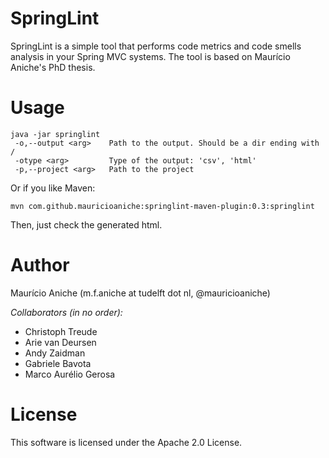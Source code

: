 # SpringLint

SpringLint is a simple tool that performs code metrics and code smells analysis in your Spring MVC systems.
The tool is based on Maurício Aniche's PhD thesis. 

# Usage

```
java -jar springlint
 -o,--output <arg>    Path to the output. Should be a dir ending with /
 -otype <arg>         Type of the output: 'csv', 'html'
 -p,--project <arg>   Path to the project
```

Or if you like Maven:

```
mvn com.github.mauricioaniche:springlint-maven-plugin:0.3:springlint
```

Then, just check the generated html.

# Author

Maurício Aniche (m.f.aniche at tudelft dot nl, @mauricioaniche)

*Collaborators (in no order):* 

- Christoph Treude
- Arie van Deursen
- Andy Zaidman
- Gabriele Bavota
- Marco Aurélio Gerosa

# License

This software is licensed under the Apache 2.0 License.
